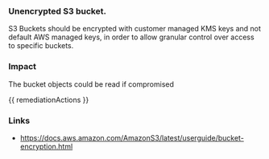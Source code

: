 
### Unencrypted S3 bucket.


S3 Buckets should be encrypted with customer managed KMS keys and not default AWS managed keys, in order to allow granular control over access to specific buckets.


### Impact
The bucket objects could be read if compromised

<!-- DO NOT CHANGE -->
{{ remediationActions }}

### Links
- https://docs.aws.amazon.com/AmazonS3/latest/userguide/bucket-encryption.html
        